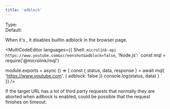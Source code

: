 ```yaml
---
title: 'adblock'
--- 
```


Type: <Type children='<boolean>'/><br/>
Default: <Type children='true'/>

When it's <Type children='true'/>, it disables builtin adblock in the browser page.

<MultiCodeEditor languages={{
  Shell: `microlink-api https://www.youtube.com&screenshot&adblock=false`,
  'Node.js': `const mql = require('@microlink/mql')
 
module.exports = async () => {
  const { status, data, response } = await mql(
    'https://www.youtube.com'. { 
      adblock: false
  })
  console.log(status, data)
}
  `
  }} 
/>

If the target URL has a lot of third party requests that normally they are aborted when adlbock is enabled, could be possible that the request finishes on timeout.
